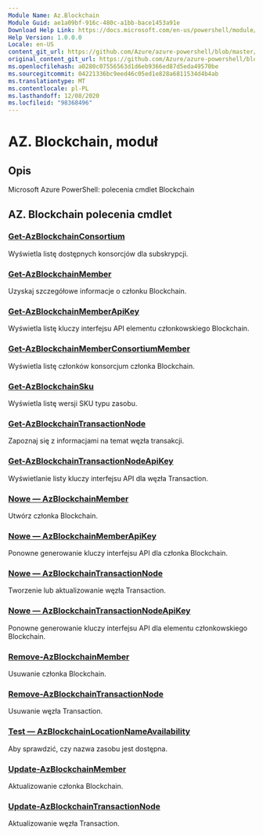 ```yaml
---
Module Name: Az.Blockchain
Module Guid: ae1a09bf-916c-480c-a1bb-bace1453a91e
Download Help Link: https://docs.microsoft.com/en-us/powershell/module/az.blockchain
Help Version: 1.0.0.0
Locale: en-US
content_git_url: https://github.com/Azure/azure-powershell/blob/master/src/Blockchain/help/Az.Blockchain.md
original_content_git_url: https://github.com/Azure/azure-powershell/blob/master/src/Blockchain/help/Az.Blockchain.md
ms.openlocfilehash: a0280c07556563d1d6eb9366ed87d5eda49570be
ms.sourcegitcommit: 04221336bc9eed46c05ed1e828a6811534d4b4ab
ms.translationtype: MT
ms.contentlocale: pl-PL
ms.lasthandoff: 12/08/2020
ms.locfileid: "98368496"
---
```

# AZ. Blockchain, moduł
## Opis
Microsoft Azure PowerShell: polecenia cmdlet Blockchain

## AZ. Blockchain polecenia cmdlet
### [Get-AzBlockchainConsortium](Get-AzBlockchainConsortium.md)
Wyświetla listę dostępnych konsorcjów dla subskrypcji.

### [Get-AzBlockchainMember](Get-AzBlockchainMember.md)
Uzyskaj szczegółowe informacje o członku Blockchain.

### [Get-AzBlockchainMemberApiKey](Get-AzBlockchainMemberApiKey.md)
Wyświetla listę kluczy interfejsu API elementu członkowskiego Blockchain.

### [Get-AzBlockchainMemberConsortiumMember](Get-AzBlockchainMemberConsortiumMember.md)
Wyświetla listę członków konsorcjum członka Blockchain.

### [Get-AzBlockchainSku](Get-AzBlockchainSku.md)
Wyświetla listę wersji SKU typu zasobu.

### [Get-AzBlockchainTransactionNode](Get-AzBlockchainTransactionNode.md)
Zapoznaj się z informacjami na temat węzła transakcji.

### [Get-AzBlockchainTransactionNodeApiKey](Get-AzBlockchainTransactionNodeApiKey.md)
Wyświetlanie listy kluczy interfejsu API dla węzła Transaction.

### [Nowe — AzBlockchainMember](New-AzBlockchainMember.md)
Utwórz członka Blockchain.

### [Nowe — AzBlockchainMemberApiKey](New-AzBlockchainMemberApiKey.md)
Ponowne generowanie kluczy interfejsu API dla członka Blockchain.

### [Nowe — AzBlockchainTransactionNode](New-AzBlockchainTransactionNode.md)
Tworzenie lub aktualizowanie węzła Transaction.

### [Nowe — AzBlockchainTransactionNodeApiKey](New-AzBlockchainTransactionNodeApiKey.md)
Ponowne generowanie kluczy interfejsu API dla elementu członkowskiego Blockchain.

### [Remove-AzBlockchainMember](Remove-AzBlockchainMember.md)
Usuwanie członka Blockchain.

### [Remove-AzBlockchainTransactionNode](Remove-AzBlockchainTransactionNode.md)
Usuwanie węzła Transaction.

### [Test — AzBlockchainLocationNameAvailability](Test-AzBlockchainLocationNameAvailability.md)
Aby sprawdzić, czy nazwa zasobu jest dostępna.

### [Update-AzBlockchainMember](Update-AzBlockchainMember.md)
Aktualizowanie członka Blockchain.

### [Update-AzBlockchainTransactionNode](Update-AzBlockchainTransactionNode.md)
Aktualizowanie węzła Transaction.

